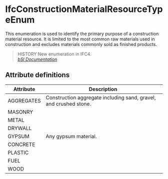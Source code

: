 IfcConstructionMaterialResourceTypeEnum
=======================================
This enumeration is used to identify the primary purpose of a construction
material resource. It is limited to the most common raw materials used in
construction and excludes materials commonly sold as finished products.  
  
> HISTORY  New enumeration in IFC4.  
[ _bSI
Documentation_](https://standards.buildingsmart.org/IFC/DEV/IFC4_2/FINAL/HTML/schema/ifcconstructionmgmtdomain/lexical/ifcconstructionmaterialresourcetypeenum.htm)


Attribute definitions
---------------------
| Attribute   | Description                                                       |
|-------------|-------------------------------------------------------------------|
| AGGREGATES  | Construction aggregate including sand, gravel, and crushed stone. |
| MASONRY     |                                                                   |
| METAL       |                                                                   |
| DRYWALL     |                                                                   |
| GYPSUM      | Any gypsum material.                                              |
| CONCRETE    |                                                                   |
| PLASTIC     |                                                                   |
| FUEL        |                                                                   |
| WOOD        |                                                                   |

